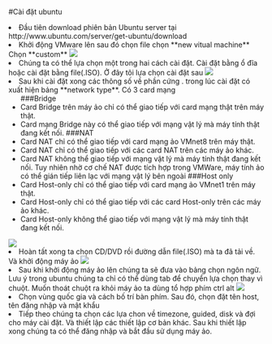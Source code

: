 #Cài đặt ubuntu<li>Đầu tiên download phiên bản Ubuntu server tại http://www.ubuntu.com/server/get-ubuntu/download<li>Khởi động VMware lên sau đó chọn file chọn **new vitual machine** Chọn **custom**<img src="http://i.imgur.com/rNfXgMj.png"><li>Chúng ta có thể lựa chọn một trong hai cách cài đặt. Cài đặt bằng ổ đĩa hoặc cài đặt bằng file(.ISO). Ở đây tôi lựa chọn cài đặt sau <img src="http://i.imgur.com/tEyYkIP.png"><li>Sau khi cài đặt xong các thông số về phần cứng . trong lúc cài đặt có xuất hiện bảng **network type**. Có 3 card mạng<UL>###Bridge<li>Card Bridge trên máy ảo chỉ có thể giao tiếp với card mạng thật trên máy thật.<li>Card mạng Bridge này có thể giao tiếp với mạng vật lý mà máy tính thật đang kết nối.###NAT<li>Card NAT chỉ có thể giao tiếp với card mạng ảo VMnet8 trên máy thật.<li>Card NAT chỉ có thể giao tiếp với các card NAT trên các máy ảo khác.<li>Card NAT không thể giao tiếp với mạng vật lý mà máy tính thật đang kết nối. Tuy nhiên nhờ cơ chế NAT được tích hợp trong VMWare, máy tính ảo có thể gián tiếp liên lạc với mạng vật lý bên ngoài###Host only<li>Card Host-only chỉ có thể giao tiếp với card mạng ảo VMnet1 trên máy thật.<li>Card Host-only chỉ có thể giao tiếp với các card Host-only trên các máy ảo khác.<li>Card Host-only không thể giao tiếp với mạng vật lý mà máy tính thật đang kết nối.</UL><img src="http://i.imgur.com/pezgXAR.png"><li>Hoàn tất xong ta chọn CD/DVD rồi đường dẫn file(.ISO) mà ta đã tải về. Và khởi động máy ảo <img src="http://i.imgur.com/RSPiYum.png"><li>Sau khi khởi động máy ảo lên chúng ta sẽ đưa vào bảng chọn ngôn ngữ. Lưu ý trong ubuntu chúng ta chỉ có thể dùng tab để chuyển lựa chọn thay vì chuột. Muốn thoát chuột ra khỏi máy ảo ta dùng tổ hợp phím ctrl alt<img src="https://camo.githubusercontent.com/6950123fd3cf05d2cc002d86b17b3fd71388ee66/687474703a2f2f692e696d6775722e636f6d2f793943783465422e706e67"><li>Chọn vùng quốc gia và cách bố trí bàn phím. Sau đó, chọn đặt tên host, tên đăng nhập và mật khẩu <li>Tiếp theo chúng ta chọn các lựa chon về timezone, guided, disk và đợi cho máy cài đặt. Và thiết lập các thiết lập cơ bản khác. Sau khi thiết lập xong chúng ta có thể đăng nhập và bắt đầu sử dụng máy ảo.